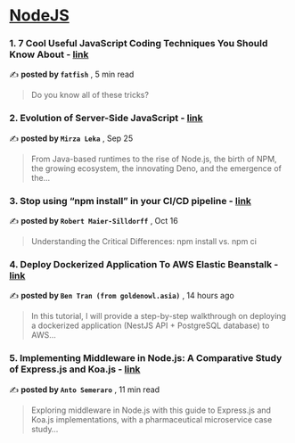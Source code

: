 
<h1><a href=https://medium.com/tag/nodejs/recommended target="_blank" rel="noopener noreferrer">NodeJS</a></h1>
<h3>1. 7 Cool Useful JavaScript Coding Techniques You Should Know About - <a href=https://medium.com/@fatfish/7-cool-useful-javascript-coding-techniques-you-should-know-about-4f98faede527?source=tag_recommended_feed---------0-84----------nodejs----------23ccc2f5_62cb_4179_b9c0_d8b77d146284------- target="_blank" rel="noopener noreferrer">link</a></h3>

✍️ **posted by `fatfish`** <date> , 5 min read</date>

<blockquote>Do you know all of these tricks?</blockquote>

<h3>2. Evolution of Server-Side JavaScript - <a href=https://medium.com/itnext/evolution-of-server-side-javascript-314a8d408da4?source=tag_recommended_feed---------1-107----------nodejs----------23ccc2f5_62cb_4179_b9c0_d8b77d146284------- target="_blank" rel="noopener noreferrer">link</a></h3>

✍️ **posted by `Mirza Leka`** <date> , Sep 25</date>

<blockquote>From Java-based runtimes to the rise of Node.js, the birth of NPM, the growing ecosystem, the innovating Deno, and the emergence of the…</blockquote>

<h3>3. Stop using “npm install” in your CI/CD pipeline - <a href=https://medium.com/bitsrc/stop-using-npm-install-in-your-ci-cd-pipeline-ba0378bbebfb?source=tag_recommended_feed---------2-85----------nodejs----------23ccc2f5_62cb_4179_b9c0_d8b77d146284------- target="_blank" rel="noopener noreferrer">link</a></h3>

✍️ **posted by `Robert Maier-Silldorff`** <date> , Oct 16</date>

<blockquote>Understanding the Critical Differences: npm install vs. npm ci</blockquote>

<h3>4. Deploy Dockerized Application To AWS Elastic Beanstalk - <a href=https://medium.com/@bentranz/deploy-dockerized-application-to-aws-elastic-beanstalk-f8a3cf2944a7?source=tag_recommended_feed---------3-84----------nodejs----------23ccc2f5_62cb_4179_b9c0_d8b77d146284------- target="_blank" rel="noopener noreferrer">link</a></h3>

✍️ **posted by `Ben Tran (from goldenowl.asia)`** <date> , 14 hours ago</date>

<blockquote>In this tutorial, I will provide a step-by-step walkthrough on deploying a dockerized application (NestJS API + PostgreSQL database) to AWS…</blockquote>

<h3>5. Implementing Middleware in Node.js: A Comparative Study of Express.js and Koa.js - <a href=https://medium.com/bitsrc/implementing-middleware-in-node-js-a-comparative-study-of-express-js-and-koa-js-a93f2ebd867c?source=tag_recommended_feed---------4-107----------nodejs----------23ccc2f5_62cb_4179_b9c0_d8b77d146284------- target="_blank" rel="noopener noreferrer">link</a></h3>

✍️ **posted by `Anto Semeraro`** <date> , 11 min read</date>

<blockquote>Exploring middleware in Node.js with this guide to Express.js and Koa.js implementations, with a pharmaceutical microservice case study…</blockquote>


